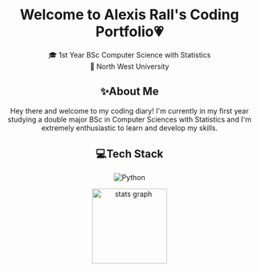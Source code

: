 <h1 align="center">Welcome to Alexis Rall's Coding Portfolio💗</h1>
<div align="center">
<p>
🎓 1st Year BSc Computer Science with Statistics <br>
📍 North West University <br>
</p>

<h2 align="center">✨About Me</h2>
<p>
  Hey there and welcome to my coding diary! I'm currently in my first year studying a double major BSc in Computer Sciences with Statistics and I'm extremely enthusiastic to learn and develop my skills.
</p>

<h2 align="center">💻Tech Stack</h2>

![Python](https://img.shields.io/badge/python-3670A0?style=for-the-badge&logo=python&logoColor=ffdd54)
<br>

<div align="center">
  <img src="https://github-readme-stats.vercel.app/api?username=AlexisRall&hide_title=false&hide_rank=false&show_icons=true&include_all_commits=true&count_private=true&disable_animations=false&theme=dracula&locale=en&hide_border=false" height="150" alt="stats graph"  />
</div>


<!-- Proudly created with GPRM ( https://gprm.itsvg.in ) -->
